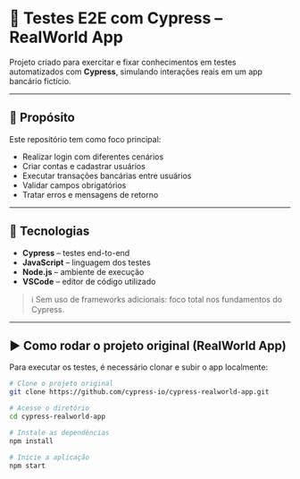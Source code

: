 # 🧪 Testes E2E com Cypress – RealWorld App

Projeto criado para exercitar e fixar conhecimentos em testes automatizados com **Cypress**, simulando interações reais em um app bancário fictício.

---

## 🎯 Propósito

Este repositório tem como foco principal:

- Realizar login com diferentes cenários  
- Criar contas e cadastrar usuários  
- Executar transações bancárias entre usuários  
- Validar campos obrigatórios  
- Tratar erros e mensagens de retorno

---

## 🧰 Tecnologias

- **Cypress** – testes end-to-end  
- **JavaScript** – linguagem dos testes  
- **Node.js** – ambiente de execução  
- **VSCode** – editor de código utilizado  

> ℹ️ Sem uso de frameworks adicionais: foco total nos fundamentos do Cypress.

---

## ▶️ Como rodar o projeto original (RealWorld App)

Para executar os testes, é necessário clonar e subir o app localmente:

```bash
# Clone o projeto original
git clone https://github.com/cypress-io/cypress-realworld-app.git

# Acesse o diretório
cd cypress-realworld-app

# Instale as dependências
npm install

# Inicie a aplicação
npm start
```
